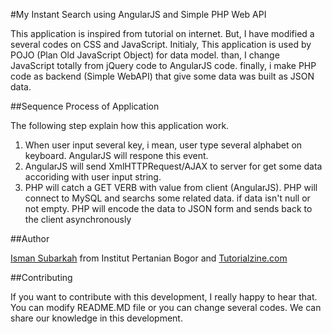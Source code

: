 #My Instant Search using AngularJS and Simple PHP Web API


This application is inspired from tutorial on internet. But, I have modified a several codes on CSS and JavaScript. Initialy, This application is used by POJO (Plan Old JavaScript Object) for data model. than, I change JavaScript totally from jQuery code to AngularJS code. finally, i make PHP code as backend (Simple WebAPI) that give some data was built as JSON data.     

##Sequence Process of Application 

The following step explain how this application work.

1. When user input several key, i mean, user type several alphabet on keyboard. AngularJS will respone this event.
2. AngularJS will send XmlHTTPRequest/AJAX to server for get some data accoriding with user input string.
3. PHP will catch a GET VERB with value from client (AngularJS). PHP will connect to MySQL and searchs some related data. if data isn't null or not empty. PHP will encode the data to JSON form and sends back to the client asynchronously 

##Author 

[Isman Subarkah](https://www.facebook.com/ismansubarkah) from Institut Pertanian Bogor and [Tutorialzine.com](http://www.tutorialzine.com)

##Contributing

If you want to contribute with this development, I really happy to hear that. You can modify README.MD file or you can change several codes. We can share our knowledge in this development.  


